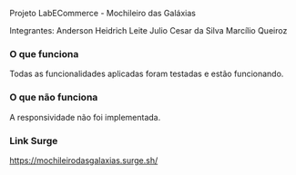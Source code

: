 Projeto LabECommerce - Mochileiro das Galáxias

Integrantes:
Anderson Heidrich Leite
Julio Cesar da Silva
Marcílio Queiroz

### O que funciona
Todas as funcionalidades aplicadas foram testadas e estão funcionando.

### O que não funciona
A responsividade não foi implementada.

### Link Surge 
https://mochileirodasgalaxias.surge.sh/
